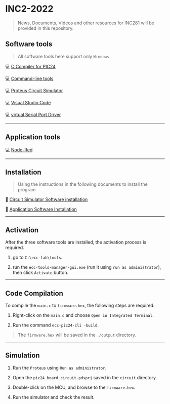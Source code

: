 # INC2-2022

> News, Documents, Videos and other resources for INC281 will be provided in this repository.

## Software tools

> All software tools here support only `Windows`.

:computer: [C Compiler for PIC24](https://drive.google.com/file/d/1mMRK2yP8aUkJyvaFYC1r-UxZSfdNbHAL/view?usp=share_link)

:computer: [Command-line tools](https://drive.google.com/file/d/1HcptLDm1Jr9C3ZcTUZ0xkA6xwmZQu60E/view?usp=share_link)

:computer: [Proteus Circuit Simulator](https://drive.google.com/file/d/1JCoA_VTgSp8Er2W_zXdOwLt-b_kVwz9U/view?usp=share_link)

:computer: [Visual Studio Code](https://code.visualstudio.com/)

:computer: [virtual Serial Port Driver](https://drive.google.com/file/d/1BsssBKRG_kqiGHPEpUDhb4jEUfrJd4vf/view?usp=share_link)

---

## Application tools

:computer: [Node-Red](https://drive.google.com/file/d/1p_d-0ay0PSBeXJrkVHCsbGQLnF2-KLK6/view?usp=share_link)

---

## Installation

> Using the instructions in the following documents to install the program

:page_facing_up: [Circuit Simulator Software installation](https://github.com/nitikorn20/INC281-2022/blob/main/Doc/Circuit%20Simulator%20Software%20installation.pdf)

:page_facing_up: [Application Software Installation](https://github.com/nitikorn20/INC281-2022/blob/main/Doc/Application%20Software%20Installation.pdf)

---

## Activation

After the three software tools are installed, the activation process is required.

1. go to `C:\ecc-lab\tools`.

2. run the `ecc-tools-manager-gui.exe` (run it using `run as administrator`), then click `Activate` button.

---

## Code Compilation

To compile the `main.c` to `firmware.hex`, the following steps are required:

1. Right-click on the `main.c` and choose `Open in Integrated Terminal`.

2. Run the command `ecc-pic24-cli -build`.

> The `firmware.hex` will be saved in the `./output` directory.

---

## Simulation

1. Run the `Proteus` using `Run as administrator`.

2. Open the `pic24_board_circuit.pdsprj` saved in the `circuit` directory.

3. Double-click on the MCU, and browse to the `firmware.hex`.

4. Run the simulator and check the result.

